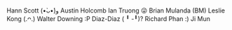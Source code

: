 Hann Scott (•̀ᴗ•́)و
Austin Holcomb
Ian Truong 😜
Brian Mulanda (BM)
Leslie Kong (.ᴖ.)
Walter Downing :P
Diaz-Diaz ( ╹ -╹)?
Richard Phan :)
Ji Mun
